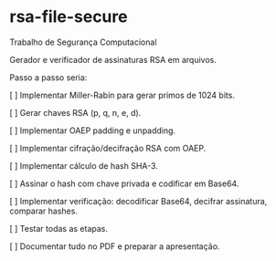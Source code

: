 # rsa-file-secure

Trabalho de Segurança Computacional 

Gerador e verificador de assinaturas RSA em arquivos.


Passo a passo seria:

[ ] Implementar Miller-Rabin para gerar primos de 1024 bits.

[ ] Gerar chaves RSA (p, q, n, e, d).

[ ] Implementar OAEP padding e unpadding.

[ ] Implementar cifração/decifração RSA com OAEP.

[ ] Implementar cálculo de hash SHA-3.

[ ] Assinar o hash com chave privada e codificar em Base64.

[ ] Implementar verificação: decodificar Base64, decifrar assinatura, comparar hashes.

[ ] Testar todas as etapas.

[ ] Documentar tudo no PDF e preparar a apresentação.